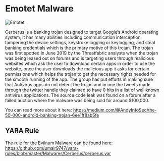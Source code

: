 # Emotet Malware
![Emotet](https://miro.medium.com/max/701/1*IDDQ04MLpPz8kT0KTZpLrQ.png)

Cerberus is a banking trojan designed to target Google’s Android operating system, it has many abilities including communication interception, tampering the device settings, keystroke logging or keylogging, and steal banking credentials which is the primary motive of this trojan. The trojan was first spotted in June 2019 by the Threatfabric analysts when the trojan was being leased out on forums and is targeting users through malicious websites which ask the user to download certain apps in order to use the website, once the user downloads the malicious app it asks for certain permissions which helps the trojan to get the necessary rights needed for the smooth running of the app. The group has put efforts in making sure that Antivirus apps do not detect the trojan and in one the tweets made through the twitter handle they claimed to have 0 hits in a list of well known antivirus applications. The source code leak was found on a forum after a failed auction where the malware was being sold for around $100,000.

You can read more about it here: https://medium.com/@AndyInfoSec/the-50-000-android-banking-trojan-6ee1ff8ab5fe

## YARA Rule
The rule for the Evilnum Malware can be found here: https://github.com/umair9747/yara-rules/blob/master/Malwares/Cerberus/cerberus.yar
